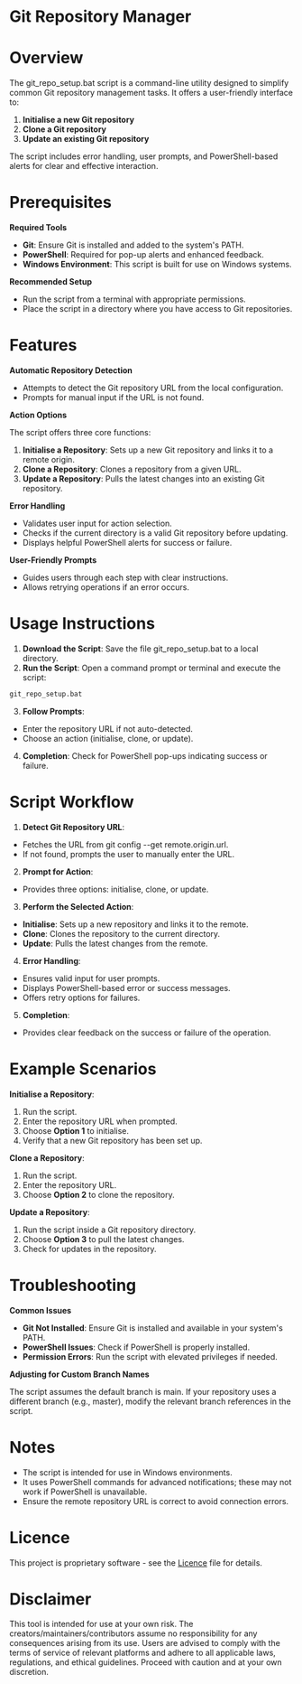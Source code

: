 # Git Repository Manager

# Overview
The git_repo_setup.bat script is a command-line utility designed to simplify common Git repository management tasks. It offers a user-friendly interface to:
1. **Initialise a new Git repository**
2. **Clone a Git repository**
3. **Update an existing Git repository**

The script includes error handling, user prompts, and PowerShell-based alerts for clear and effective interaction.

# Prerequisites
**Required Tools**
- **Git**: Ensure Git is installed and added to the system's PATH.
- **PowerShell**: Required for pop-up alerts and enhanced feedback.
- **Windows Environment**: This script is built for use on Windows systems.

**Recommended Setup**
- Run the script from a terminal with appropriate permissions.
- Place the script in a directory where you have access to Git repositories.

# Features
**Automatic Repository Detection**
- Attempts to detect the Git repository URL from the local configuration.
- Prompts for manual input if the URL is not found.
  
**Action Options**

The script offers three core functions:
1. **Initialise a Repository**: Sets up a new Git repository and links it to a remote origin.
2. **Clone a Repository**: Clones a repository from a given URL.
3. **Update a Repository**: Pulls the latest changes into an existing Git repository.
   
**Error Handling**
- Validates user input for action selection.
- Checks if the current directory is a valid Git repository before updating.
- Displays helpful PowerShell alerts for success or failure.
  
**User-Friendly Prompts**
- Guides users through each step with clear instructions.
- Allows retrying operations if an error occurs.
  
# Usage Instructions
1. **Download the Script**: Save the file git_repo_setup.bat to a local directory.
2. **Run the Script**: Open a command prompt or terminal and execute the script:
  ```bash
  git_repo_setup.bat
  ```
3. **Follow Prompts**:
- Enter the repository URL if not auto-detected.
- Choose an action (initialise, clone, or update).
4. **Completion**: Check for PowerShell pop-ups indicating success or failure.

# Script Workflow
1. **Detect Git Repository URL**:
  - Fetches the URL from git config --get remote.origin.url.
  - If not found, prompts the user to manually enter the URL.

2. **Prompt for Action**:
  - Provides three options: initialise, clone, or update.

3. **Perform the Selected Action**:
  - **Initialise**: Sets up a new repository and links it to the remote.
  - **Clone**: Clones the repository to the current directory.
  - **Update**: Pulls the latest changes from the remote.

4. **Error Handling**:
  - Ensures valid input for user prompts.
  - Displays PowerShell-based error or success messages.
  - Offers retry options for failures.

5. **Completion**:
  - Provides clear feedback on the success or failure of the operation.

# Example Scenarios
**Initialise a Repository**:
1. Run the script.
2. Enter the repository URL when prompted.
3. Choose **Option 1** to initialise.
4. Verify that a new Git repository has been set up.
   
**Clone a Repository**:
1. Run the script.
2. Enter the repository URL.
3. Choose **Option 2** to clone the repository.
   
**Update a Repository**:
1. Run the script inside a Git repository directory.
2. Choose **Option 3** to pull the latest changes.
3. Check for updates in the repository.

# Troubleshooting
**Common Issues**
- **Git Not Installed**: Ensure Git is installed and available in your system's PATH.
- **PowerShell Issues**: Check if PowerShell is properly installed.
- **Permission Errors**: Run the script with elevated privileges if needed.
  
**Adjusting for Custom Branch Names**

The script assumes the default branch is main. If your repository uses a different branch (e.g., master), modify the relevant branch references in the script.

# Notes
- The script is intended for use in Windows environments.
- It uses PowerShell commands for advanced notifications; these may not work if PowerShell is unavailable.
- Ensure the remote repository URL is correct to avoid connection errors.

# Licence
This project is proprietary software - see the [Licence](https://github.com/ReeceKrisnata/Git-Repository-Manager/tree/main?tab=License-1-ov-file) file for details.

# Disclaimer
This tool is intended for use at your own risk. The creators/maintainers/contributors assume no responsibility for any consequences arising from its use. Users are advised to comply with the terms of service of relevant platforms and adhere to all applicable laws, regulations, and ethical guidelines. Proceed with caution and at your own discretion.
